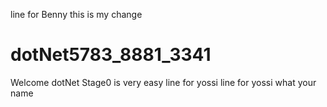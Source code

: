 line for Benny
this is my change
# dotNet5783_8881_3341
Welcome dotNet
Stage0 is very easy
line for yossi line for yossi
what your name